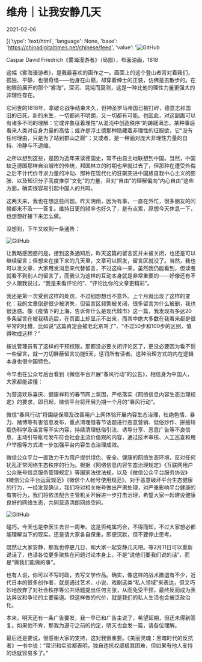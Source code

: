 # 维舟｜让我安静几天

2021-02-06

[{'type': 'text/html', 'language': None, 'base': 'https://chinadigitaltimes.net/chinese/feed', 'value': '![GitHub](https://chinadigitaltimes.net/chinese/files/2021/02/post-662432-601ea77caa7e4.png) 

Caspar David Friedrich《雾海漫游者》（局部），布面油画，1818



这幅《雾海漫游者》，是我最喜欢的画作之一。画面上的这个登山者背对着我们，孤独、平静，也很奇怪——他身在山巅，却穿着绅士的正装，仿佛是去散步的。在他眼前展开的那个“雾海”，深沉、混沌而莫测，这是一种比他的理性力量更强大的非理性存在。

它问世的1818年，拿破仑战争结束未久，但神圣罗马帝国已被打碎，德意志邦国旧的已死，新的未生，一切都尚不明朗，又一切都有可能。也因此，对这副画可以有诸多不同的理解：它或许象征着理性“从混沌中创造秩序”的踌躇满志，某种事后看来人类对自身力量的高估；或许是浮士德那种隐藏着非理性的征服欲，它“没有任何理由，只是为了站到群山之巅”；又或者，是一种面对庞大非理性力量的自持、冷静与不退缩。

之所以想到这些，是因为近年来读德国史，常不由自主地联想到中国。当然，中国缺乏德国那样自治城市的传统，邦国林立的时期也早就过去了，但那种在遭受外侮之后不计代价寻求力量的冲动、那种在现代化的狂飙突进中国族自我中心主义的膨胀、以及知识分子高度推崇“文化”的力量，且对“自由”的理解偏向“内心自由”这些方面，确实很容易引起中国人的共鸣。

这两天来，我也在想这些问题。昨天阴雨，因为有事，一直在外忙，很多朋友的问候都来不及一一答复。维持日更的频率也好久了，是有点累，原想今天休息一下，也想想好接下来怎么做。

没想到，下午又收到一条通告：

![GitHub](https://chinadigitaltimes.net/chinese/files/2021/02/post-662432-601ea77eb993e.)

让我略感困惑的是，接到这条通知后，昨天这篇的留言区并未被关闭，也还是可以继续留言；但想来在接下来的几天里，文章可以照发，留言区就没了。当然，我也可以发文章，大家用发消息来代替留言，不过这样一来，虽然我仍能看到，但读者就看不到别人的留言了，而我认为这样的互动本身就是非常重要的——好像还有不少人跟我说过，“我是来看评论的”、“评论比你的文章更精彩”。

我还是第一次受到这样的处罚，不过细想想也不意外。上个月就出现了这样的变化：我的文章倒是很少被消失，但留言区频繁被关闭，很多留言为什么被删，我也很迷惑。像《疫情下的上海，告诉你什么是现代城市》这一篇，我发现有多达20多条留言在被我精选后，在页面上却显示不出来，而其中绝大多数在我看来都是很平常的吐槽，比如说“这篇肯定会被老北京骂了”、“不过50步和100步的区别，值得吹成这样？”

按说管理员有了这样的干预权限，那都没必要关闭评论区了，更没必要因为看不惯一些留言，就一刀切屏蔽留言功能5天，惩罚所有读者。这种治理方式的内在逻辑本身也很中国特色。

今早也在公众号后台看到《微信平台开展“春风行动”的公告》，相信身为中国人，大家都能读懂：



为营造欢乐喜庆、健康祥和的春节网上氛围，严格落实《网络信息内容生态治理规定》的要求，即日起，微信平台将开展为期一个月的“春风行动”。

微信“春风行动”将围绕保障及改善用户上网体验开展内容生态治理，杜绝色情、暴力、赌博等有害信息发布，重点清理借春节话题进行恶意营销、低俗炒作、拼接转载伪科学及谣言等不实内容，持续清理低俗引流、诱导分享、恶意广告等不良信息，主动引导帐号发布符合社会主流价值观的内容，通过技术审核、人工巡查和用户举报等方式进一步加强平台内容生态治理成效。

微信公众平台一直致力于为用户提供绿色、安全、健康的网络生态环境，反对任何扰乱正常网络生态秩序的行为。根据《网络信息内容生态治理规定》《互联网用户公众账号信息服务管理规定》等国家法律法规，以及《微信公众平台服务协议》《微信公众平台运营规范》《微信个人帐号使用规范》，对于恶意破坏平台生态健康的行为，一经发现确认，我们将对相关帐号做出严肃处理，对严重影响平台健康的有害行为，我们将依法配合主管机关开展进一步打击治理，希望大家一起建设健康良好的网络生态，共同营造清朗网络空间。



![GitHub](https://chinadigitaltimes.net/chinese/files/2021/02/post-662432-601ea78342791.png)

碰巧，今天也是李医生去世一周年。这是否纯属巧合，不得而知，不过大家想必都能理解当下的现实。还是请大家各自保重，即便沉默，但不要停止思考。

既然让大家安静，那我也停更几日，和大家一起安静几天吧。等2月11日可以重新说话了，也请各位更多聚焦在问题讨论本身上，不是“说他们要我们说的话”，而是“做我们能做的事”。

也有人说，你可以不写时政，去写文学作品。确实，像这样的战术撤退有不少，近代日本的很多创作者，就是通过艺术、小说、戏剧这类“私人领域”来表达，但又巧妙地放弃了对社会秩序等公共话题提出任何主张，从而免受干预，最终反而成为表达异议和争论的主要渠道。但这样做的代价，就是我们的私人生活也会被泛政治化。

本来，明天还有一条广告要发，我一早已和广告主说了，希望延期，但还未得到答复。如果他不肯，那我为遵守之前的约定，明天也会发一篇，请各位理解。

最后还是要说，很感谢大家的支持，这对我很重要。《美丽灵魂：黑暗时代的反抗者》一书中说：“常识和实验都表明，独自违抗权威极其困难，但如果有他人支持的话就容易多了。”

